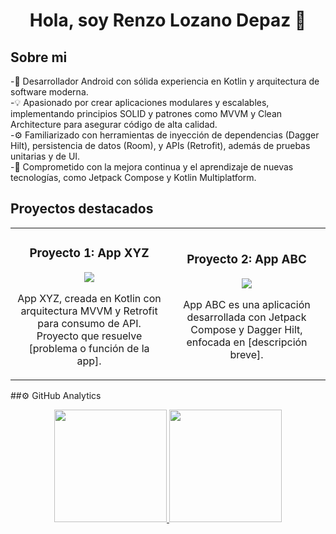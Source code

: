 <div align="center"> <h1 align="center">Hola, soy Renzo Lozano Depaz 👋</h1> </div>

## Sobre mi
-📱 Desarrollador Android con sólida experiencia en Kotlin y arquitectura de software moderna.
<br>
-💡 Apasionado por crear aplicaciones modulares y escalables, implementando principios SOLID y patrones como MVVM y Clean Architecture para asegurar código de alta calidad.
<br>
-⚙️ Familiarizado con herramientas de inyección de dependencias (Dagger Hilt), persistencia de datos (Room), y APIs (Retrofit), además de pruebas unitarias y de UI.
<br>
-🌱 Comprometido con la mejora continua y el aprendizaje de nuevas tecnologías, como Jetpack Compose y Kotlin Multiplatform.
<br>
## Proyectos destacados
<table> <tr> <td width="50%"> <h3 align="center">Proyecto 1: App XYZ</h3> <div align="center"> <p> <a href="https://github.com/tuusuario/proyecto1" target="_blank"> <img src="https://img.shields.io/badge/C%C3%93DIGO-blue?style=for-the-badge&logo=github&logoColor=white"> </a> </p> <p>App XYZ, creada en Kotlin con arquitectura MVVM y Retrofit para consumo de API. Proyecto que resuelve [problema o función de la app].</p> </div> </td> <td width="50%"> <h3 align="center">Proyecto 2: App ABC</h3> <div align="center"> <p> <a href="https://github.com/tuusuario/proyecto2" target="_blank"> <img src="https://img.shields.io/badge/C%C3%93DIGO-green?style=for-the-badge&logo=github&logoColor=white"> </a> </p> <p>App ABC es una aplicación desarrollada con Jetpack Compose y Dagger Hilt, enfocada en [descripción breve].</p> </div> </td> </tr> </table>
##⚙️ GitHub Analytics
<p align="center"> <a href="https://github.com/tuusuario"> <img height="180em" src="https://github-readme-stats-eight-theta.vercel.app/api?username=tuusuario&show_icons=true&theme=algolia&include_all_commits=true&count_private=true"/> <img height="180em" src="https://github-readme-stats-eight-theta.vercel.app/api/top-langs/?username=tuusuario&layout=compact&langs_count=8&theme=algolia"/> </a> </p>
